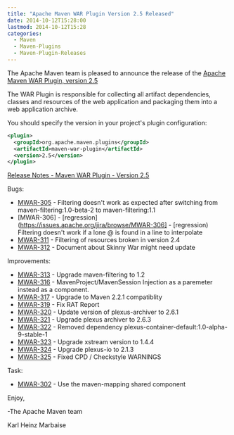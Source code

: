 ```yaml
---
title: "Apache Maven WAR Plugin Version 2.5 Released"
date: 2014-10-12T15:28:00
lastmod: 2014-10-12T15:28
categories:
  - Maven
  - Maven-Plugins
  - Maven-Plugin-Releases
---
```

The Apache Maven team is pleased to announce the release of the 
[Apache Maven WAR Plugin, version 2.5](http://maven.apache.org/plugins/maven-war-plugin/)

The WAR Plugin is responsible for collecting all artifact dependencies, classes
and resources of the web application and packaging them into a web application
archive.

You should specify the version in your project's plugin configuration:

```xml
<plugin>
  <groupId>org.apache.maven.plugins</groupId>
  <artifactId>maven-war-plugin</artifactId>
  <version>2.5</version>
</plugin>
```

<!-- more -->

[Release Notes - Maven WAR Plugin - Version 2.5](http://jira.codehaus.org/secure/ReleaseNote.jspa?projectId=11150&version=19421)

Bugs:

 * [MWAR-305](https://issues.apache.org/jira/browse/MWAR-305) - Filtering doesn't work as expected after switching from maven-filtering:1.0-beta-2 to maven-filtering:1.1
 * [MWAR-306] - [regression](https://issues.apache.org/jira/browse/MWAR-306] - [regression) Filtering doesn't work if a lone @ is found in a line to interpolate
 * [MWAR-311](https://issues.apache.org/jira/browse/MWAR-311) - Filtering of resources broken in version 2.4
 * [MWAR-312](https://issues.apache.org/jira/browse/MWAR-312) - Document about Skinny War might need update

Improvements:

 * [MWAR-313](https://issues.apache.org/jira/browse/MWAR-313) - Upgrade maven-filtering to 1.2
 * [MWAR-316](https://issues.apache.org/jira/browse/MWAR-316) - MavenProject/MavenSession Injection as a paremeter instead as a component.
 * [MWAR-317](https://issues.apache.org/jira/browse/MWAR-317) - Upgrade to Maven 2.2.1 compatiblity
 * [MWAR-319](https://issues.apache.org/jira/browse/MWAR-319) - Fix RAT Report
 * [MWAR-320](https://issues.apache.org/jira/browse/MWAR-320) - Update version of plexus-archiver to 2.6.1
 * [MWAR-321](https://issues.apache.org/jira/browse/MWAR-321) - Upgrade plexus archiver to 2.6.3
 * [MWAR-322](https://issues.apache.org/jira/browse/MWAR-322) - Removed dependency plexus-container-default:1.0-alpha-9-stable-1
 * [MWAR-323](https://issues.apache.org/jira/browse/MWAR-323) - Upgrade xstream version to 1.4.4
 * [MWAR-324](https://issues.apache.org/jira/browse/MWAR-324) - Upgrade plexus-io to 2.1.3
 * [MWAR-325](https://issues.apache.org/jira/browse/MWAR-325) - Fixed CPD / Checkstyle WARNINGS

Task:

* [MWAR-302](https://issues.apache.org/jira/browse/MWAR-302) - Use the maven-mapping shared component

Enjoy,

-The Apache Maven team

Karl Heinz Marbaise
